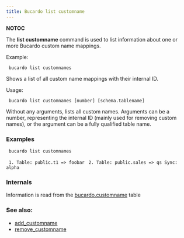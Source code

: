 ```yaml
---
title: Bucardo list customname
---
```


__NOTOC__

The **list customname** command is used to list information about one or more Bucardo custom name mappings.

Example:

` bucardo list customnames`

Shows a list of all custom name mappings with their internal ID.

Usage:

` bucardo list customnames [number] [schema.tablename]`

Without any arguments, lists all custom names. Arguments can be a number, representing the internal ID (mainly used for removing custom names), or the argument can be a fully qualified table name.

### Examples

` bucardo list customnames`

` 1. Table: public.t1 => foobar`
` 2. Table: public.sales => qs Sync: alpha`

### Internals

Information is read from the [bucardo.customname](/bucardo.customname "wikilink") table

### See also:

-   [add_customname](/Bucardo/add_customname "wikilink")
-   [remove_customname](/Bucardo/remove_customname "wikilink")

